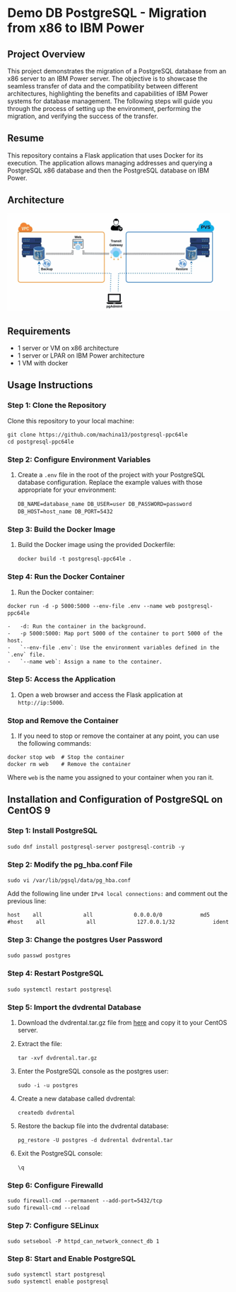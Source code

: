 Demo DB PostgreSQL - Migration from x86 to IBM Power
====================================================

Project Overview
------------
This project demonstrates the migration of a PostgreSQL database from an x86 server to an IBM Power server. The objective is to showcase the seamless transfer of data and the compatibility between different architectures, highlighting the benefits and capabilities of IBM Power systems for database management. The following steps will guide you through the process of setting up the environment, performing the migration, and verifying the success of the transfer.

Resume
------------
This repository contains a Flask application that uses Docker for its execution. The application allows managing addresses and querying a PostgreSQL x86 database and then the PostgreSQL database on IBM Power.

Architecture
------------

![alt text](https://github.com/ricardoibm/postgresql-ppc64le/blob/main/CPT2408061128-1237x544.gif)


Requirements
------------

-   1 server or VM on x86 architecture
-   1 server or LPAR on IBM Power architecture
-   1 VM with docker

Usage Instructions
------------------

### Step 1: Clone the Repository

Clone this repository to your local machine:


```
git clone https://github.com/machina13/postgresql-ppc64le
cd postgresql-ppc64le
```

### Step 2: Configure Environment Variables

1.  Create a `.env` file in the root of the project with your PostgreSQL database configuration. Replace the example values with those appropriate for your environment:


    `DB_NAME=database_name
    DB_USER=user
    DB_PASSWORD=password
    DB_HOST=host_name
    DB_PORT=5432`

### Step 3: Build the Docker Image

1.  Build the Docker image using the provided Dockerfile:


    `docker build -t postgresql-ppc64le .`

### Step 4: Run the Docker Container

1.  Run the Docker container:

```
docker run -d -p 5000:5000 --env-file .env --name web postgresql-ppc64le
```

    -   -d: Run the container in the background.
    -   -p 5000:5000: Map port 5000 of the container to port 5000 of the host.
    -   `--env-file .env`: Use the environment variables defined in the `.env` file.
    -   `--name web`: Assign a name to the container.

### Step 5: Access the Application

1.  Open a web browser and access the Flask application at `http://ip:5000`.

### Stop and Remove the Container

1.  If you need to stop or remove the container at any point, you can use the following commands:

```
docker stop web  # Stop the container
docker rm web    # Remove the container
```

Where `web` is the name you assigned to your container when you ran it.

Installation and Configuration of PostgreSQL on CentOS 9
--------------------------------------------------------

### Step 1: Install PostgreSQL


`sudo dnf install postgresql-server postgresql-contrib -y`

### Step 2: Modify the pg_hba.conf File


`sudo vi /var/lib/pgsql/data/pg_hba.conf`

Add the following line under `IPv4 local connections:` and comment out the previous line:


```
host    all             all             0.0.0.0/0            md5
#host    all             all             127.0.0.1/32            ident
```

### Step 3: Change the postgres User Password


`sudo passwd postgres`

### Step 4: Restart PostgreSQL


`sudo systemctl restart postgresql`

### Step 5: Import the dvdrental Database

1.  Download the dvdrental.tar.gz file from [here](https://www.postgresqltutorial.com/wp-content/uploads/2019/05/dvdrental.zip) and copy it to your CentOS server.

2.  Extract the file:


    `tar -xvf dvdrental.tar.gz`

3.  Enter the PostgreSQL console as the postgres user:


    `sudo -i -u postgres`

4.  Create a new database called dvdrental:


    `createdb dvdrental`

5.  Restore the backup file into the dvdrental database:


    `pg_restore -U postgres -d dvdrental dvdrental.tar`

6.  Exit the PostgreSQL console:


    `\q`

### Step 6: Configure Firewalld


```
sudo firewall-cmd --permanent --add-port=5432/tcp
sudo firewall-cmd --reload
```

### Step 7: Configure SELinux

```
sudo setsebool -P httpd_can_network_connect_db 1
```

### Step 8: Start and Enable PostgreSQL

```
sudo systemctl start postgresql
sudo systemctl enable postgresql
```
